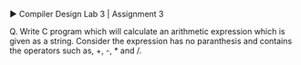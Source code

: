 ▶️ Compiler Design Lab 3 | Assignment 3<br/>

Q. Write C program which will calculate an arithmetic expression which is given as a string. Consider the expression has no paranthesis and contains the operators such as, +, -, * and /.
